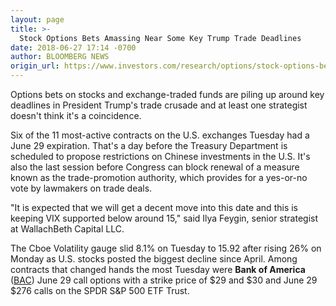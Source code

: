 ```yaml
---
layout: page
title: >-
  Stock Options Bets Amassing Near Some Key Trump Trade Deadlines
date: 2018-06-27 17:14 -0700
author: BLOOMBERG NEWS
origin_url: https://www.investors.com/research/options/stock-options-bets-amassing-near-trump-trade-deadlines/
---
```






Options bets on stocks and exchange-traded funds are piling up around key deadlines in President Trump's trade crusade and at least one strategist doesn't think it's a coincidence.


Six of the 11 most-active contracts on the U.S. exchanges Tuesday had a June 29 expiration. That's a day before the Treasury Department is scheduled to propose restrictions on Chinese investments in the U.S. It's also the last session before Congress can block renewal of a measure known as the trade-promotion authority, which provides for a yes-or-no vote by lawmakers on trade deals.


"It is expected that we will get a decent move into this date and this is keeping VIX supported below around 15," said Ilya Feygin, senior strategist at WallachBeth Capital LLC.


The Cboe Volatility gauge slid 8.1% on Tuesday to 15.92 after rising 26% on Monday as U.S. stocks posted the biggest decline since April. Among contracts that changed hands the most Tuesday were **Bank of America** ([BAC](https://research.investors.com/quote.aspx?symbol=BAC)) June 29 call options with a strike price of $29 and $30 and June 29 $276 calls on the SPDR S&P 500 ETF Trust.




